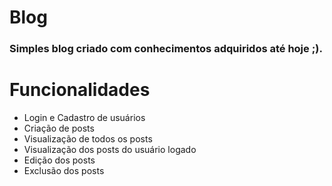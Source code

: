 # Blog
<h3>Simples blog criado com conhecimentos adquiridos até hoje ;).</h3>

# Funcionalidades
<ul>
  <li>Login e Cadastro de usuários</li>
  <li>Criação de posts</li>
  <li>Visualização de todos os posts</li>
  <li>Visualização dos posts do usuário logado</li>
  <li>Edição dos posts</li>
  <li>Exclusão dos posts</li>
</ul>

